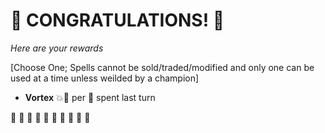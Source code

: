 # :sparkler: CONGRATULATIONS! :sparkler: 
*Here are your rewards*

[Choose One; Spells cannot be sold/traded/modified and only one can be used at a time unless weilded by a champion]

- **Vortex** :boom::no_entry_sign: per :large_blue_diamond: spent last turn

:sparkler: :sparkler: :sparkler: :sparkler: :sparkler: :sparkler: :sparkler: :sparkler: :sparkler: :sparkler: 